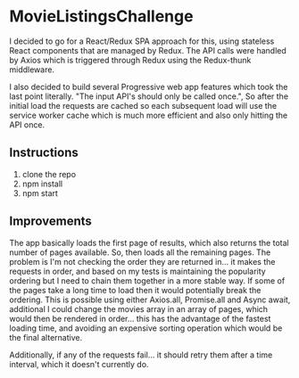 # MovieListingsChallenge

I decided to go for a React/Redux SPA approach for this, using stateless React components that are managed by Redux. The API calls were handled by Axios which is triggered through Redux using the Redux-thunk middleware.

I also decided to build several Progressive web app features which took the last point literally. "The input API's should only be called once.", So after the initial load the requests are cached so each subsequent load will use the service worker cache which is much more efficient and also only hitting the API once.

## Instructions

1.  clone the repo
2.  npm install
3.  npm start

## Improvements

The app basically loads the first page of results, which also returns the total number of pages available. So, then loads all the remaining pages. The problem is I'm not checking the order they are returned in... it makes the requests in order, and based on my tests is maintaining the popularity ordering but I need to chain them together in a more stable way. If some of the pages take a long time to load then it would potentially break the ordering. This is possible using either Axios.all, Promise.all and Async await, additional I could change the movies array in an array of pages, which would then be rendered in order... this has the advantage of the fastest loading time, and avoiding an expensive sorting operation which would be the final alternative.

Additionally, if any of the requests fail... it should retry them after a time interval, which it doesn't currently do.
